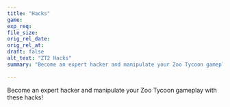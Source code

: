 ```yaml
---
title: "Hacks"
game:
exp_req: 
file_size: 
orig_rel_date:
orig_rel_at:
draft: false
alt_text: "ZT2 Hacks"
summary: "Become an expert hacker and manipulate your Zoo Tycoon gameplay with these hacks!"

---
```


Become an expert hacker and manipulate your Zoo Tycoon gameplay with these hacks!